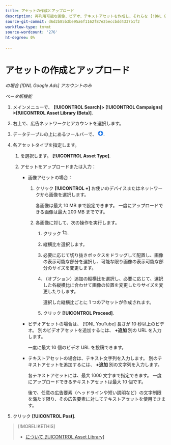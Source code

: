 ```yaml
---
title: アセットの作成とアップロード
description: 再利用可能な画像、ビデオ、テキストアセットを作成し、それらを [!DNL Google Ads] アカウントレベルのアセットライブラリ。
source-git-commit: d6d2b85b3be95a6f1162f87e2beccbdd4337b1f2
workflow-type: tm+mt
source-wordcount: '276'
ht-degree: 0%

---
```


# アセットの作成とアップロード

*の場合 [!DNL Google Ads] アカウントのみ*

*ベータ版機能*

1. メインメニューで、 **[!UICONTROL Search]> [!UICONTROL Campaigns] >[!UICONTROL Asset Library (Beta)]**.

1. 右上で、広告ネットワークとアカウントを選択します。

1. データテーブルの上にあるツールバーで、 ![アップロード](/help/search-social-commerce/assets/add.png "アップロード").

1. 各アセットタイプを指定します。

   1. を選択します。 **[!UICONTROL Asset Type]**.

   1. アセットをアップロードまたは入力：

      * 画像アセットの場合：

         1. クリック **[!UICONTROL +]** お使いのデバイスまたはネットワークから画像を選択します。

            各画像は最大 10 MB まで設定できます。 一度にアップロードできる画像は最大 200 MB までです。

         1. 各画像に対して、次の操作を実行します。

            1. クリック ![切り抜き](/help/search-social-commerce/assets/crop.png "切り抜き").

            1. 縦横比を選択します。

            1. 必要に応じて切り抜きボックスをドラッグして配置し、画像の表示可能な部分を選択し、可能な限り画像の表示可能な部分のサイズを変更します。

            1. （オプション）追加の縦横比を選択し、必要に応じて、選択した各縦横比に合わせて画像の位置を変更したりサイズを変更したりします。

               選択した縦横比ごとに 1 つのアセットが作成されます。

            1. クリック **[!UICONTROL Proceed]**.

      * ビデオアセットの場合は、 [!DNL YouTube] 長さが 10 秒以上のビデオ。 別のビデオアセットを追加するには、 **+追加** 別の URL を入力します。

        一度に最大 10 個のビデオ URL を投稿できます。

      * テキストアセットの場合は、テキスト文字列を入力します。 別のテキストアセットを追加するには、 **+追加** 別の文字列を入力します。

        各テキストアセットには、最大 1000 文字まで指定できます。 一度にアップロードできるテキストアセットは最大 10 個です。

        後で、任意の広告要素（ヘッドラインや短い説明など）の文字制限を満たす限り、その広告要素に対してテキストアセットを使用できます。

1. クリック **[!UICONTROL Post]**.

>[!MORELIKETHIS]
>
>* [について [!UICONTROL Asset Library]](asset-library-about.md)

